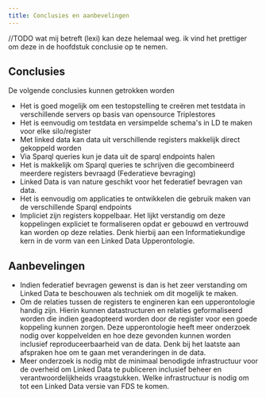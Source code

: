 ```yaml
---
title: Conclusies en aanbevelingen
---
```


//TODO wat mij betreft (lexi) kan deze helemaal weg. ik vind het prettiger om deze in de hoofdstuk conclusie op te nemen. 

## Conclusies

De volgende conclusies kunnen getrokken worden

- Het is goed mogelijk om een testopstelling te creëren met testdata in verschillende servers op basis
  van opensource Triplestores
- Het is eenvoudig om testdata en versimpelde schema's in LD te maken voor elke
  silo/register
- Met linked data kan data uit verschillende registers makkelijk direct gekoppeld worden
- Via Sparql queries kun je data uit de sparql endpoints halen
- Het is makkelijk om Sparql queries te schrijven die gecombineerd meerdere registers bevraagd
  (Federatieve bevraging)
- Linked Data is van nature geschikt voor het federatief bevragen van data. 
- Het is eenvoudig om applicaties te ontwikkelen die gebruik maken van de verschillende Sparql
  endpoints
- Impliciet zijn registers koppelbaar. Het  lijkt verstandig om deze koppelingen expliciet te
  formaliseren opdat er gebouwd en vertrouwd kan worden op deze relaties. Denk hierbij aan een
  Informatiekundige kern in de vorm van een Linked Data Upperontologie.

## Aanbevelingen

- Indien federatief bevragen gewenst is dan is het zeer verstanding om Linked Data te beschouwen als
  techniek om dit mogelijk te maken.
- Om de relaties tussen de registers te engineren kan een upperontologie handig zijn. Hierin kunnen
  datastructuren en relaties geformaliseerd worden die indien geadopteerd worden door de register
  voor een goede koppeling kunnen zorgen. Deze upperontologie heeft meer onderzoek nodig over koppelvelden en hoe deze gevonden kunnen worden inclusief reproduceerbaarheid van de data. Denk bij het laatste aan afspraken hoe om te gaan met veranderingen in de data.
- Meer onderzoek is nodig mbt de minimaal benodigde infrastructuur voor de overheid om Linked Data te
  publiceren inclusief beheer en verantwoordelijkheids vraagstukken. Welke infrastructuur is nodig om tot een Linked Data versie van FDS te komen.
